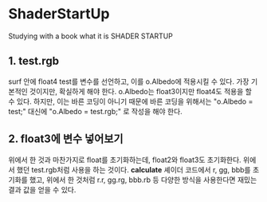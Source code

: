 # ShaderStartUp
Studying with a book what it is SHADER STARTUP
## 1. test.rgb
surf 안에 float4 test를 변수를 선언하고, 이를 o.Albedo에 적용시킬 수 있다. 가장 기본적인 것이지만, 확실하게 해야 한다. o.Albedo는 float3이지만 float4도 적용을 할 수 있다. 하지만, 이는 바른 코딩이 아니기 때문에 바른 코딩을 위해서는 "o.Albedo = test;" 대신에 "o.Albedo = test.rgb;" 로 작성을 해야 한다.
## 2. float3에 변수 넣어보기
위에서 한 것과 마찬가지로 float를 초기화하는데, float2와 float3도 초기화한다. 위에서 했던 test.rgb처럼 사용을 하는 것이다. **calculate** 셰이더 코드에서 r, gg, bbb를 초기화를 했고, 위에서 한 것처럼 r.r, gg.rg, bbb.rb 등 다양한 방식을 사용한다면 재밌는 결과 값을 얻을 수 있다.
